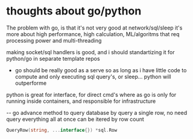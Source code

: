 # thoughts about go/python

The problem with go, is that it's not very good at network/sql/sleep
it's more about high performance, high calculation, ML/algoritms 
that req processing power and multi-threading

making socket/sql handlers is good, and i should standartizing it for python/go 
in separate template repos

* go should be really good as a serve
so as long as i have little code to compute and only executing sql query's, or sleep... 
python will outperforme

python is great for interface, for direct cmd's
where as go is only for running inside containers, and responsible for infrastructure



-- go advance method to query database
by query a single row, no need query everything all at once
can be itered by row count
```go
QueryRow(string, ...interface{}) *sql.Row
```

